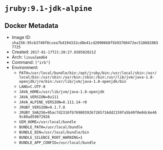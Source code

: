 # `jruby:9.1-jdk-alpine`

## Docker Metadata

- Image ID: `sha256:95cb3740f8ccea7b4194332cd8e41cd2090668f5b93760472ec5186820657725`
- Created: `2017-01-17T21:20:27.650502021Z`
- Arch: `linux`/`amd64`
- Command: `["irb"]`
- Environment:
  - `PATH=/usr/local/bundle/bin:/opt/jruby/bin:/usr/local/sbin:/usr/local/bin:/usr/sbin:/usr/bin:/sbin:/bin:/usr/lib/jvm/java-1.8-openjdk/jre/bin:/usr/lib/jvm/java-1.8-openjdk/bin`
  - `LANG=C.UTF-8`
  - `JAVA_HOME=/usr/lib/jvm/java-1.8-openjdk`
  - `JAVA_VERSION=8u111`
  - `JAVA_ALPINE_VERSION=8.111.14-r0`
  - `JRUBY_VERSION=9.1.7.0`
  - `JRUBY_SHA256=95ac7d2316fb7698039267265716dd2159fa5b49f0e0dc6e469c80ad59072926`
  - `GEM_HOME=/usr/local/bundle`
  - `BUNDLE_PATH=/usr/local/bundle`
  - `BUNDLE_BIN=/usr/local/bundle/bin`
  - `BUNDLE_SILENCE_ROOT_WARNING=1`
  - `BUNDLE_APP_CONFIG=/usr/local/bundle`
